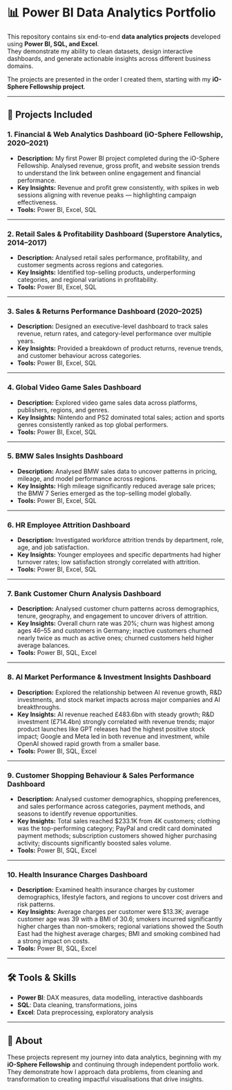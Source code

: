 # 📊 Power BI Data Analytics Portfolio

This repository contains six end-to-end **data analytics projects** developed using **Power BI, SQL, and Excel**.  
They demonstrate my ability to clean datasets, design interactive dashboards, and generate actionable insights across different business domains.  

The projects are presented in the order I created them, starting with my **iO-Sphere Fellowship project**.

---

## 🔹 Projects Included

### 1. Financial & Web Analytics Dashboard (iO-Sphere Fellowship, 2020–2021)
- **Description:** My first Power BI project completed during the iO-Sphere Fellowship. Analysed revenue, gross profit, and website session trends to understand the link between online engagement and financial performance.  
- **Key Insights:** Revenue and profit grew consistently, with spikes in web sessions aligning with revenue peaks — highlighting campaign effectiveness.  
- **Tools:** Power BI, Excel, SQL  

---

### 2. Retail Sales & Profitability Dashboard (Superstore Analytics, 2014–2017)
- **Description:** Analysed retail sales performance, profitability, and customer segments across regions and categories.  
- **Key Insights:** Identified top-selling products, underperforming categories, and regional variations in profitability.  
- **Tools:** Power BI, Excel, SQL  

---

### 3. Sales & Returns Performance Dashboard (2020–2025)
- **Description:** Designed an executive-level dashboard to track sales revenue, return rates, and category-level performance over multiple years.  
- **Key Insights:** Provided a breakdown of product returns, revenue trends, and customer behaviour across categories.  
- **Tools:** Power BI, Excel, SQL  

---
### 4. Global Video Game Sales Dashboard
- **Description:** Explored video game sales data across platforms, publishers, regions, and genres.  
- **Key Insights:** Nintendo and PS2 dominated total sales; action and sports genres consistently ranked as top global performers.  
- **Tools:** Power BI, Excel, SQL  

---

### 5. BMW Sales Insights Dashboard
- **Description:** Analysed BMW sales data to uncover patterns in pricing, mileage, and model performance across regions.  
- **Key Insights:** High mileage significantly reduced average sale prices; the BMW 7 Series emerged as the top-selling model globally.  
- **Tools:** Power BI, Excel, SQL  

---

### 6. HR Employee Attrition Dashboard
- **Description:** Investigated workforce attrition trends by department, role, age, and job satisfaction.  
- **Key Insights:** Younger employees and specific departments had higher turnover rates; low satisfaction strongly correlated with attrition.  
- **Tools:** Power BI, Excel, SQL

---

### 7. Bank Customer Churn Analysis Dashboard
- **Description:** Analysed customer churn patterns across demographics, tenure, geography, and engagement to uncover drivers of attrition.
- **Key Insights:** Overall churn rate was 20%; churn was highest among ages 46–55 and customers in Germany; inactive customers churned nearly twice as much as active ones; churned customers held higher average balances.
- **Tools:** Power BI, SQL, Excel

---

### 8. AI Market Performance & Investment Insights Dashboard
- **Description:** Explored the relationship between AI revenue growth, R&D investments, and stock market impacts across major companies and AI breakthroughs.
- **Key Insights:** AI revenue reached £483.6bn with steady growth; R&D investment (£714.4bn) strongly correlated with revenue trends; major product launches like GPT releases had the highest positive stock impact; Google and Meta led in both revenue and investment, while OpenAI showed rapid growth from a smaller base.
- **Tools:** Power BI, SQL, Excel

---

### 9. Customer Shopping Behaviour & Sales Performance Dashboard
- **Description:** Analysed customer demographics, shopping preferences, and sales performance across categories, payment methods, and seasons to identify revenue opportunities.
- **Key Insights:** Total sales reached $233.1K from 4K customers; clothing was the top-performing category; PayPal and credit card dominated payment methods; subscription customers showed higher purchasing activity; discounts significantly boosted sales volume.
- **Tools:** Power BI, SQL, Excel

---

### 10. Health Insurance Charges Dashboard
- **Description:** Examined health insurance charges by customer demographics, lifestyle factors, and regions to uncover cost drivers and risk patterns.
- **Key Insights:** Average charges per customer were $13.3K; average customer age was 39 with a BMI of 30.6; smokers incurred significantly higher charges than non-smokers; regional variations showed the South East had the highest average charges; BMI and smoking combined had a strong impact on costs.
- **Tools:** Power BI, SQL, Excel

---

## 🛠️ Tools & Skills
- **Power BI**: DAX measures, data modelling, interactive dashboards  
- **SQL**: Data cleaning, transformations, joins  
- **Excel**: Data preprocessing, exploratory analysis  

---

## 📌 About
These projects represent my journey into data analytics, beginning with my **iO-Sphere Fellowship** and continuing through independent portfolio work.  
They demonstrate how I approach data problems, from cleaning and transformation to creating impactful visualisations that drive insights.
